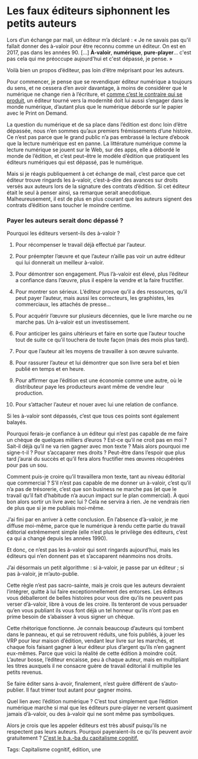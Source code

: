# Les faux éditeurs siphonnent les petits auteurs

Lors d’un échange par mail, un éditeur m’a déclaré : « Je ne savais pas qu'il fallait donner des à-valoir pour être reconnu comme un éditeur. On est en 2017, pas dans les années 90. \[…\] **À-valoir**, **numérique**, **pure-player**… c'est pas cela qui me préoccupe aujourd'hui et c'est dépassé, je pense. »<span id="more-44868"></span>

Voilà bien un propos d’éditeur, pas loin d’être méprisant pour les auteurs.

Pour commencer, je pense que se revendiquer éditeur numérique a toujours du sens, et ne cessera d’en avoir davantage, à moins de considérer que le numérique ne change rien à l’écriture, et [comme c’est le contraire qui se produit](http://tcrouzet.com/la-mecanique-du-texte/), un éditeur tourné vers la modernité doit lui aussi s’engager dans le monde numérique, d’autant plus que le numérique déborde sur le papier avec le Print on Demand.

La question du numérique et de sa place dans l’édition est donc loin d’être dépassée, nous n’en sommes qu’aux premiers frémissements d’une histoire. Ce n’est pas parce que le grand public n’a pas embrassé la lecture d’ebook que la lecture numérique est en panne. La littérature numérique comme la lecture numérique se jouent sur le Web, sur des apps, elle a débordé le monde de l’édition, et c’est peut-être le modèle d’édition que pratiquent les éditeurs numériques qui est dépassé, pas le numérique.

Mais si je réagis publiquement à cet échange de mail, c’est parce que cet éditeur trouve ringards les à-valoir, c’est-à-dire des avances sur droits versés aux auteurs lors de la signature des contrats d’édition. Si cet éditeur était le seul à penser ainsi, sa remarque serait anecdotique. Malheureusement, il est de plus en plus courant que les auteurs signent des contrats d’édition sans toucher le moindre centime.

### Payer les auteurs serait donc dépassé ?

Pourquoi les éditeurs versent-ils des à-valoir ?

1. Pour récompenser le travail déjà effectué par l’auteur.

2. Pour préempter l’œuvre et que l’auteur n’aille pas voir un autre éditeur qui lui donnerait un meilleur à-valoir.

3. Pour démontrer son engagement. Plus l’à-valoir est élevé, plus l’éditeur a confiance dans l’œuvre, plus il espère la vendre et la faire fructifier.

4. Pour montrer son sérieux. L’éditeur prouve qu’il a des ressources, qu’il peut payer l’auteur, mais aussi les correcteurs, les graphistes, les commerciaux, les attachés de presse…

5. Pour acquérir l’œuvre sur plusieurs décennies, que le livre marche ou ne marche pas. Un à-valoir est un investissement.

6. Pour anticiper les gains ultérieurs et faire en sorte que l’auteur touche tout de suite ce qu’il touchera de toute façon (mais des mois plus tard).

7. Pour que l’auteur ait les moyens de travailler à son œuvre suivante.

8. Pour rassurer l’auteur et lui démontrer que son livre sera bel et bien publié en temps et en heure.

9. Pour affirmer que l’édition est une économie comme une autre, où le distributeur paye les producteurs avant même de vendre leur production.

10. Pour s’attacher l’auteur et nouer avec lui une relation de confiance.

Si les à-valoir sont dépassés, c’est que tous ces points sont également balayés.

Pourquoi ferais-je confiance à un éditeur qui n’est pas capable de me faire un chèque de quelques milliers d’euros ? Est-ce qu’il ne croit pas en moi ? Sait-il déjà qu’il ne va rien gagner avec mon texte ? Mais alors pourquoi me signe-t-il ? Pour s’accaparer mes droits ? Peut-être dans l’espoir que plus tard j’aurai du succès et qu’il fera alors fructifier mes œuvres récupérées pour pas un sou.

Comment puis-je croire qu’il travaillera mon texte, tant au niveau éditorial que commercial ? S’il n’est pas capable de me donner un à-valoir, c’est qu’il n’a pas de trésorerie, c’est que son business ne marche pas (et que le travail qu’il fait d’habitude n’a aucun impact sur le plan commercial). À quoi bon alors sortir un livre avec lui ? Cela ne servira à rien. Je ne vendrais rien de plus que si je me publiais moi-même.

J’ai fini par en arriver à cette conclusion. En l’absence d’à-valoir, je me diffuse moi-même, parce que le numérique à rendu cette partie du travail éditorial extrêmement simple (elle n’est plus le privilège des éditeurs, c’est ça qui a changé depuis les années 1990).

Et donc, ce n’est pas les à-valoir qui sont ringards aujourd’hui, mais les éditeurs qui n’en donnent pas et s’accaparent néanmoins nos droits.

J’ai désormais un petit algorithme : si à-valoir, je passe par un éditeur ; si pas à-valoir, je m’auto-publie.

Cette règle n’est pas sacro-sainte, mais je crois que les auteurs devraient l’intégrer, quitte à lui faire exceptionnellement des entorses. Les éditeurs vous déballeront de belles histoires pour vous dire qu’ils ne peuvent pas verser d’à-valoir, libre à vous de les croire. Ils tenteront de vous persuader qu’en vous publiant ils vous font déjà un tel honneur qu’ils n’ont pas en prime besoin de s’abaisser à vous signer un chèque.

Cette rhétorique fonctionne. Je connais beaucoup d’auteurs qui tombent dans le panneau, et qui se retrouvent réduits, une fois publiés, à jouer les VRP pour leur maison d’édition, vendant leur livre sur les marchés, et chaque fois faisant gagner à leur éditeur plus d’argent qu’ils n’en gagnent eux-mêmes. Parce que voici la réalité de cette édition à moindre coût. L’auteur bosse, l’éditeur encaisse, peu à chaque auteur, mais en multipliant les titres auxquels il ne consacre guère de travail éditorial il multiplie les petits revenus.

Se faire éditer sans à-avoir, finalement, n’est guère différent de s’auto-publier. Il faut trimer tout autant pour gagner moins.

Quel lien avec l’édition numérique ? C’est tout simplement que l’édition numérique marche si mal que les éditeurs pure-player ne versent quasiment jamais d’à-valoir, ou des à-valoir qui ne sont même pas symboliques.

Alors je crois que les appeler éditeurs est très abusif puisqu'ils ne respectent pas leurs auteurs. Pourquoi payeraient-ils ce qu'ils peuvent avoir gratuitement ? [C'est le b.a.-ba du capitalisme cognitif.](http://tcrouzet.com/2017/01/25/la-liberte-2-0-mene-t-elle-droit-a-lesclavage-1-0/)

Tags: Capitalisme cognitif, édition, une